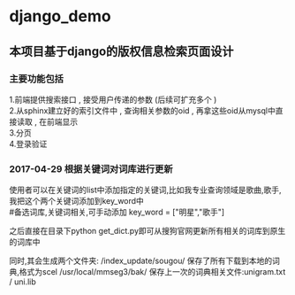 # django_demo

## 本项目基于django的版权信息检索页面设计

### 主要功能包括
1.前端提供搜索接口 , 接受用户传递的参数 (后续可扩充多个 )<br>
2.从sphinx建立好的索引文件中 , 查询相关参数的oid , 再拿这些oid从mysql中直接读取 , 在前端显示<br>
3.分页<br>
4.登录验证<br>

### 2017-04-29 根据关键词对词库进行更新

使用者可以在关键词的list中添加指定的关键词,比如我专业查询领域是歌曲,歌手,我把这个两个关键词添加到key_word中<br>
		#备选词库,关键词相关,可手动添加
		key_word = ["明星","歌手"]

之后直接在目录下python get_dict.py即可从搜狗官网更新所有相关的词库到原生的词库中<br>

同时,其会生成两个文件夹:
		/index_update/sougou/  保存了所有下载到本地的词典,格式为scel
		/usr/local/mmseg3/bak/  保存上一次的词典相关文件:unigram.txt / uni.lib


